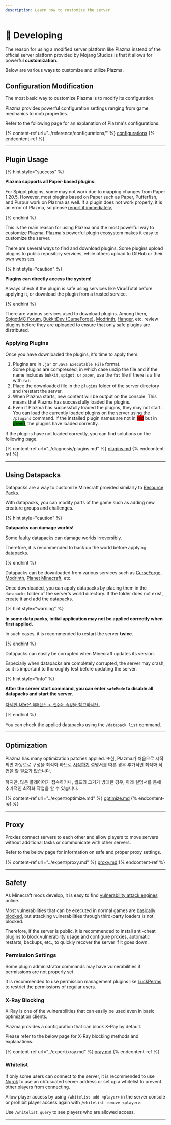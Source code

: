 ```yaml
---
description: Learn how to customize the server.
---
```


# 📶 Developing

The reason for using a modified server platform like Plazma instead of the official server platform provided by Mojang Studios is that it allows for powerful **customization**.

Below are various ways to customize and utilize Plazma.

## Configuration Modification <a href="#id-1" id="id-1"></a>

The most basic way to customize Plazma is to modify its configuration.

Plazma provides powerful configuration settings ranging from game mechanics to mob properties.

Refer to the following page for an explanation of Plazma's configurations.

{% content-ref url="../reference/configurations/" %}
[configurations](../reference/configurations/)
{% endcontent-ref %}

***

## Plugin Usage <a href="#id-2" id="id-2"></a>

{% hint style="success" %}

**Plazma supports all Paper-based plugins.**

For Spigot plugins, some may not work due to mapping changes from Paper 1.20.5,
However, most plugins based on Paper such as Paper, Pufferfish, and Purpur
work on Plazma as well. If a plugin does not work properly, it is an error of Plazma, so please [report it immediately.](../diagnosis/plugins.md)

{% endhint %}

This is the main reason for using Plazma and the most powerful way to customize Plazma.
Plazma's powerful plugin ecosystem makes it easy to customize the server.

There are several ways to find and download plugins. Some plugins
upload plugins to public repository services, while others upload to GitHub or their own
websites.

{% hint style="caution" %}

**Plugins can directly access the system!**

Always check if the plugin is safe using services like VirusTotal before applying it,
or download the plugin from a trusted service.

{% endhint %}

There are various services used to download plugins. Among them, [SpigotMC Forum](https://www.spigotmc.org/resources/), [BukkitDev (CurseForge)](https://dev.bukkit.org/bukkit-plugins), [Modrinth](https://modrinth.com/plugins), [Hanger](https://hangar.papermc.io/), etc. review plugins before they are uploaded to ensure that only safe plugins are distributed.

### Applying Plugins <a href="#id-2.1" id="id-2.1"></a>

Once you have downloaded the plugins, it's time to apply them.

1. Plugins are in `.jar` or `Java Executable File` format.\
   Some plugins are compressed, in which case
   unzip the file and if the name includes `bukkit`, `spigot`, or `paper`,
   use the `fat` file if there is a file with `fat`.
2. Place the downloaded file in the `plugins` folder of the server directory and (re)start the server.
3. When Plazma starts, new content will be output on the console.
   This means that Plazma has successfully loaded the plugins.
4. Even if Plazma has successfully loaded the plugins, they may not start.
   You can load the currently loaded plugins on the server using the `/plugins` command.
   If the installed plugin names are not in <mark style="background-color:red;">red</mark> but
   in <mark style="background-color:green;">green</mark>, the plugins have loaded correctly.

If the plugins have not loaded correctly, you can find solutions on the following page.

{% content-ref url="../diagnosis/plugins.md" %}
[plugins.md](../diagnosis/plugins.md)
{% endcontent-ref %}

***

## Using Datapacks <a href="#id-3" id="id-3"></a>

Datapacks are a way to customize Minecraft provided similarly to
[Resource Packs](#user-content-fn-1).

With datapacks, you can modify parts of the game such as adding new creature groups and challenges.

{% hint style="caution" %}

**Datapacks can damage worlds!**

Some faulty datapacks can damage worlds irreversibly.

Therefore, it is recommended to back up the world before applying datapacks.

{% endhint %}

Datapacks can be downloaded from various services such as [CurseForge](https://www.curseforge.com/minecraft/search?page=1\&pageSize=50\&sortBy=relevancy\&class=data-packs), [Modrinth](https://modrinth.com/datapacks), [Planet Minecraft](https://www.planetminecraft.com/data-packs/), etc.

Once downloaded, you can apply datapacks by placing them in the `datapacks` folder of the server's world directory.
If the folder does not exist, create it and add the datapacks.

{% hint style="warning" %}

**In some data packs, initial application may not be applied correctly when first applied.**

In such cases, it is recommended to restart the server **twice**.

{% endhint %}

Datapacks can easily be corrupted when Minecraft updates its version.

Especially when datapacks are completely corrupted, the server may crash,
so it is important to thoroughly test before updating the server.

{% hint style="info" %}

**After the server start command, you can enter `safeMode` to disable all datapacks and start the server.**

[자세한 내용은 `리퍼런스 > 인수와 속성`을 참고하세요.](../reference/arguments.md#safemode)

{% endhint %}

You can check the applied datapacks using the `/datapack list` command.

***

## Optimization <a href="#id-4" id="id-4"></a>

Plazma has many optimization patches applied. 또한, Plazma가 처음으로 시작되면 자동으로
구성을 최적화 하므로 [시작하기](./README.md) 설명서를 따른 경우 추가적인 최적화 작업을 할 필요가 없습니다.

하지만, 많은 플레이어가 접속하거나, 월드의 크기가 방대한 경우,
아래 설명서를 통해 추가적인 최적화 작업을 할 수 있습니다.

{% content-ref url="../expert/optimize.md" %}
[optimize.md](../expert/optimize.md)
{% endcontent-ref %}

***

## Proxy <a href="#id-5" id="id-5"></a>

Proxies connect servers to each other and allow players to move servers without additional tasks or communicate with other servers.

Refer to the below page for information on safe and proper proxy settings.

{% content-ref url="../expert/proxy.md" %}
[proxy.md](../expert/proxy.md)
{% endcontent-ref %}

***

## Safety <a href="#id-5" id="id-5"></a>

As Minecraft mods develop, it is easy to find [vulnerability attack engines](#user-content-fn-3) online.

Most vulnerabilities that can be executed in normal games are [basically blocked](#user-content-fn-4), but attacking vulnerabilities through third-party loaders is not blocked.

Therefore, if the server is public, it is recommended to install anti-cheat plugins to block vulnerability usage and configure proxies, automatic restarts, backups, etc., to quickly recover the server if it goes down.

### Permission Settings <a href="#id-5.1" id="id-5.1"></a>

Some plugin administrator commands may have vulnerabilities if permissions are not properly set.

It is recommended to use permission management plugins like [LuckPerms](https://luckperms.net/) to restrict the permissions of regular users.

### X-Ray Blocking <a href="#id-5.2" id="id-5.2"></a>

X-Ray is one of the vulnerabilities that can easily be used even in basic optimization clients.

Plazma provides a configuration that can block X-Ray by default.

Please refer to the below page for X-Ray blocking methods and explanations.

{% content-ref url="../expert/xray.md" %}
[xray.md](../expert/xray.md)
{% endcontent-ref %}

### Whitelist <a href="#id-5.3" id="id-5.3"></a>

If only some users can connect to the server, it is recommended to use [Ngrok](./README.md#id-6.2) to use an obfuscated server address or set up a whitelist to prevent other players from connecting.

Allow player access by using `/whitelist add <player>` in the server console or prohibit player access again with `/whitelist remove <player>`.

Use `/whitelist query` to see players who are allowed access.

***

[^1]: Or Minecraft: Bedrock Edition addons.

[^2]: Adding new creature groups, etc.

[^3]: Commonly referred to as "hacks".

[^4]: If the configuration is not optimized, or Plazma is old, or new vulnerabilities are not blocked, players may not be blocked when connecting to the server.

[^5]: When players connect to the server, it is through the Ngrok proxy server, and the Ngrok address issued with each restart will be different.
